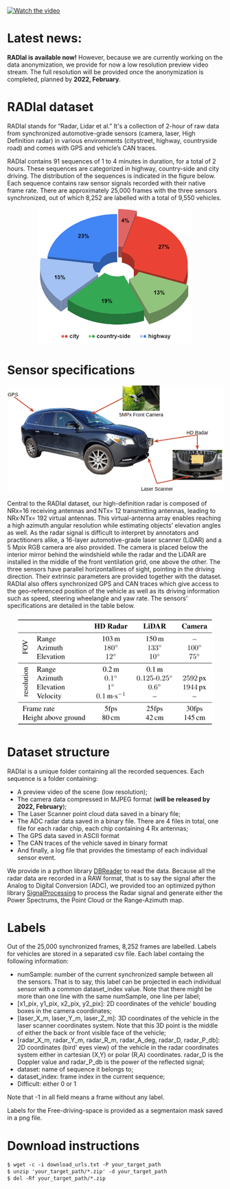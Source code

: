 [![Watch the video](https://img.youtube.com/vi/bBEKZ7dl7zE/maxresdefault.jpg)](https://youtu.be/bBEKZ7dl7zE)

# Latest news:
**RADIal is available now!**
However, because we are currently working on the data anonymization, we provide for now a low resolution preview video stream. The full resolution will be provided once the anonymization is completed, planned by **2022, February**. 


# RADIal dataset
RADIal stands for “Radar,  Lidar et  al.” It's a collection of 2-hour of raw  data  from  synchronized  automotive-grade  sensors (camera,  laser,  High Definition  radar)  in  various  environments  (citystreet,  highway,  countryside  road) and comes with GPS and vehicle’s CAN traces.

RADIal contains 91 sequences of 1 to 4 minutes in duration, for a total of 2 hours. These sequences are categorized in highway, country-side and city driving. The distribution of the sequences is indicated in the figure below. Each  sequence  contains raw  sensor signals recorded  with their native frame rate. There are approximately 25,000 frames with the three sensors synchronized, out of which 8,252 are labelled with a total of 9,550 vehicles.<br/>

<p align="center">
  <img src="images/RADIal_statistics.png" width="360" height="320">
</p>

# Sensor  specifications
<p align="center">
  <img src="images/vehicle.png">
</p>

Central  to  the RADIal  dataset,   our  high-definition  radar  is  composed  of NRx=16 receiving antennas and NTx= 12 transmitting antennas, leading to NRx·NTx= 192 virtual antennas. This virtual-antenna array enables reaching a high azimuth angular resolution while estimating objects’ elevation angles as well. As the radar signal is difficult to interpret by annotators and practitioners alike, a 16-layer automotive-grade laser scanner (LiDAR) and a 5 Mpix RGB camera are also provided. The  camera  is  placed  below  the  interior  mirror behind the windshield while the radar and the LiDAR are installed in the middle of the front ventilation grid, one above the other. The three sensors have parallel horizontallines of sight, pointing in the driving direction. Their extrinsic parameters are provided together with the dataset.  RADIal also offers synchronized GPS and CAN traces which give access to the geo-referenced position of the vehicle as well as its driving information such as speed, steering wheelangle and yaw rate. The sensors’ specifications are detailed in the table below.<br/>

<p align="center">
  <img src="images/Sensor_Specs.png" width="460" height="260" >
</p>

# Dataset structure
RADIal is a unique folder containing all the recorded sequences. Each sequence is a folder containing:
* A preview video of the scene (low resolution);
* The camera data compressed in MJPEG format (**will be released by 2022, February**);
* The Laser Scanner point cloud data saved in a binary file;
* The ADC radar data saved in a binary file. There are 4 files in total, one file for each radar chip, each chip containing 4 Rx antennas;
* The GPS data saved in ASCII format
* The CAN traces of the vehicle saved in binary format
* And finally, a log file that provides the timestamp of each individual sensor event.

We provide in a python library [DBReader](https://pages.github.com/) to read the data.
Because all the radar data are recorded in a RAW format, that is to say the signal after the Analog to Digital Conversion (ADC), we provided too an optimized python library [SignalProcessing](https://pages.github.com/) to process the Radar signal and generate either the Power Spectrums, the Point Cloud or the Range-Azimuth map.

# Labels
Out of the 25,000 synchronized frames, 8,252 frames are labelled.
Labels for vehicles are stored in a separated csv file. Each label containg the following information:
* numSample: number of the current synchronized sample between all the sensors. That is to say, this label can be projected in each individual sensor with a common dataset_index	value. Note that there might be more than one line with the same numSample, one line per label;
* [x1_pix, y1_pix, x2_pix, y2_pix]: 2D coordinates of the vehicle' bouding boxes in the camera coordinates;
* [laser_X_m, laser_Y_m, laser_Z_m]: 3D coordinates of the vehicle in the laser scanner coordinates system. Note that this 3D point is the middle of either the back or front visible face of the vehicle;
* [radar_X_m, radar_Y_m, radar_R_m, radar_A_deg, radar_D, radar_P_db]: 2D coordinates (bird' eyes view) of the vehicle in the radar coordinates system either in cartesian (X,Y) or polar (R,A) coordinates. radar_D is the Doppler value and radar_P_db is the power of the reflected signal;
* dataset: name of sequence it belongs to;
* dataset_index: frame index in the current sequence;
* Difficult: either 0 or 1

Note that -1 in all field means a frame without any label.

Labels for the Free-driving-space is provided as a segmentaion mask saved in a png file.

# Download instructions
```
$ wget -c -i download_urls.txt -P your_target_path
$ unzip 'your_target_path/*.zip' -d your_target_path
$ del -Rf your_target_path/*.zip
```
